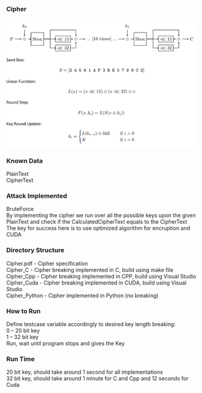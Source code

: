 ### Cipher
![](Cipher.PNG)
### Known Data
PlainText</br>
CipherText</br>
### Attack Implemented
BruteForce</br>
By implementing the cipher we run over all the possible keys upon the given PlainText and check if the CalculatedCipherText equals to the CipherText</br>
The key for success here is to use optimized algorithm for encruption and CUDA</br>
### Directory Structure
Cipher.pdf 		- Cipher specification</br>
Cipher_C 		- Cipher breaking implemented in C, build using make file</br>
Cipher_Cpp 		- Cipher breaking implemented in CPP, build using Visual Studio</br>
Cipher_Cuda 	- Cipher breaking implemented in CUDA, build using Visual Studio</br>
Cipher_Python 	- Cipher implemented in Python (no breaking)</br>
### How to Run
Define testcase variable accordingly to desired key length breaking:</br>
0 – 20 bit key</br>
1 – 32 bit key</br>
Run, wait until program stops and gives the Key</br>
### Run Time
20 bit key, should take around 1 second for all implementations</br>
32 bit key, should take around 1 minute for C and Cpp and 12 seconds for Cuda </br>
